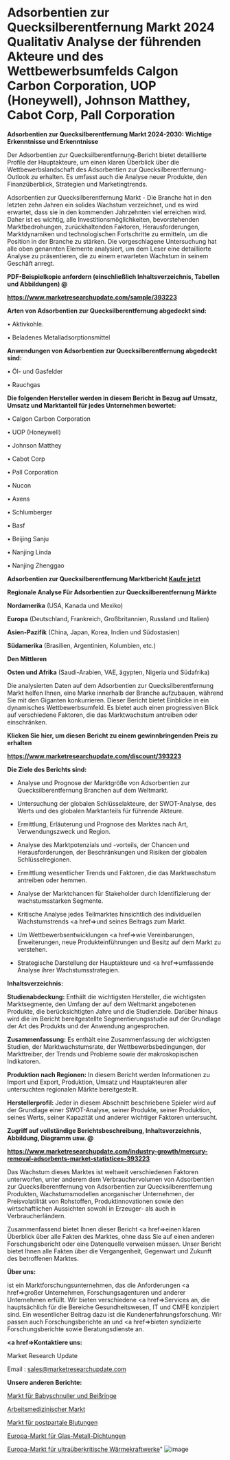 # Adsorbentien zur Quecksilberentfernung Markt 2024 Qualitativ Analyse der führenden Akteure und des Wettbewerbsumfelds Calgon Carbon Corporation, UOP (Honeywell), Johnson Matthey, Cabot Corp, Pall Corporation

<strong>Adsorbentien zur Quecksilberentfernung Markt 2024-2030: Wichtige Erkenntnisse und Erkenntnisse</strong>

Der Adsorbentien zur Quecksilberentfernung-Bericht bietet detaillierte Profile der Hauptakteure, um einen klaren Überblick über die Wettbewerbslandschaft des Adsorbentien zur Quecksilberentfernung-Outlook zu erhalten. Es umfasst auch die Analyse neuer Produkte, den Finanzüberblick, Strategien und Marketingtrends.

Adsorbentien zur Quecksilberentfernung Markt - Die Branche hat in den letzten zehn Jahren ein solides Wachstum verzeichnet, und es wird erwartet, dass sie in den kommenden Jahrzehnten viel erreichen wird. Daher ist es wichtig, alle Investitionsmöglichkeiten, bevorstehenden Marktbedrohungen, zurückhaltenden Faktoren, Herausforderungen, Marktdynamiken und technologischen Fortschritte zu ermitteln, um die Position in der Branche zu stärken. Die vorgeschlagene Untersuchung hat alle oben genannten Elemente analysiert, um dem Leser eine detaillierte Analyse zu präsentieren, die zu einem erwarteten Wachstum in seinem Geschäft anregt.



<strong><b>PDF-Beispielkopie anfordern (einschließlich Inhaltsverzeichnis, Tabellen und Abbildungen) @ </b></strong>

<strong><a href=https://www.marketresearchupdate.com/sample/393223>

<strong>https://www.marketresearchupdate.com/sample/393223</u></a></strong></strong>



<strong>Arten von Adsorbentien zur Quecksilberentfernung abgedeckt sind:</strong>

• Aktivkohle.

• Beladenes Metalladsorptionsmittel



<strong>Anwendungen von Adsorbentien zur Quecksilberentfernung abgedeckt sind:</strong>

• Öl- und Gasfelder

• Rauchgas



<strong>Die folgenden Hersteller werden in diesem Bericht in Bezug auf Umsatz, Umsatz und Marktanteil für jedes Unternehmen bewertet:</strong>

• Calgon Carbon Corporation

• UOP (Honeywell)

• Johnson Matthey

• Cabot Corp

• Pall Corporation

• Nucon

• Axens

• Schlumberger

• Basf

• Beijing Sanju

• Nanjing Linda

• Nanjing Zhenggao



<strong>Adsorbentien zur Quecksilberentfernung Marktbericht <a href=https://www.marketresearchupdate.com/buynow/393223>Kaufe jetzt</a></strong>



<strong>Regionale Analyse Für Adsorbentien zur Quecksilberentfernung Märkte</strong>



<strong>Nordamerika</strong> (USA, Kanada und Mexiko)



<strong>Europa</strong> (Deutschland, Frankreich, Großbritannien, Russland und Italien)



<strong>Asien-Pazifik</strong> (China, Japan, Korea, Indien und Südostasien)



<strong>Südamerika</strong> (Brasilien, Argentinien, Kolumbien, etc.)



<strong>Den Mittleren</strong> 

<strong>Osten und Afrika</strong> (Saudi-Arabien, VAE, ägypten, Nigeria und Südafrika)

Die analysierten Daten auf dem Adsorbentien zur Quecksilberentfernung Markt helfen Ihnen, eine Marke innerhalb der Branche aufzubauen, während Sie mit den Giganten konkurrieren. Dieser Bericht bietet Einblicke in ein dynamisches Wettbewerbsumfeld. Es bietet auch einen progressiven Blick auf verschiedene Faktoren, die das Marktwachstum antreiben oder einschränken.



<strong>Klicken Sie hier, um diesen Bericht zu einem gewinnbringenden Preis zu erhalten
</strong>

<strong><a href=https://www.marketresearchupdate.com/discount/393223>https://www.marketresearchupdate.com/discount/393223</b></u></strong></a>



<strong>Die Ziele des Berichts sind:</strong>

- Analyse und Prognose der Marktgröße von Adsorbentien zur Quecksilberentfernung Branchen auf dem Weltmarkt.

- Untersuchung der globalen Schlüsselakteure, der SWOT-Analyse, des Werts und des globalen Marktanteils für führende Akteure.

- Ermittlung, Erläuterung und Prognose des Marktes nach Art, Verwendungszweck und Region.

- Analyse des Marktpotenzials und -vorteils, der Chancen und Herausforderungen, der Beschränkungen und Risiken der globalen Schlüsselregionen.

- Ermittlung wesentlicher Trends und Faktoren, die das Marktwachstum antreiben oder hemmen.

- Analyse der Marktchancen für Stakeholder durch Identifizierung der wachstumsstarken Segmente.

- Kritische Analyse jedes Teilmarktes hinsichtlich des individuellen Wachstumstrends <a href=>und</a> seines Beitrags zum Markt.

- Um Wettbewerbsentwicklungen <a href=>wie</a> Vereinbarungen, Erweiterungen, neue Produkteinführungen und Besitz auf dem Markt zu verstehen.

- Strategische Darstellung der Hauptakteure und <a href=>umfas</a>sende Analyse ihrer Wachstumsstrategien.



<strong>Inhaltsverzeichnis:</strong>



<strong>Studienabdeckung:</strong> Enthält die wichtigsten Hersteller, die wichtigsten Marktsegmente, den Umfang der auf dem Weltmarkt angebotenen Produkte, die berücksichtigten Jahre und die Studienziele. Darüber hinaus wird die im Bericht bereitgestellte Segmentierungsstudie auf der Grundlage der Art des Produkts und der Anwendung angesprochen.



<strong>Zusammenfassung:</strong> Es enthält eine Zusammenfassung der wichtigsten Studien, der Marktwachstumsrate, der Wettbewerbsbedingungen, der Markttreiber, der Trends und Probleme sowie der makroskopischen Indikatoren.



<strong>Produktion nach Regionen:</strong> In diesem Bericht werden Informationen zu Import und Export, Produktion, Umsatz und Hauptakteuren aller untersuchten regionalen Märkte bereitgestellt.



<strong>Herstellerprofil:</strong> Jeder in diesem Abschnitt beschriebene Spieler wird auf der Grundlage einer SWOT-Analyse, seiner Produkte, seiner Produktion, seines Werts, seiner Kapazität und anderer wichtiger Faktoren untersucht.



<strong><b>Zugriff auf vollständige Berichtsbeschreibung, Inhaltsverzeichnis, Abbildung, Diagramm usw. @ </b></strong>

<strong><a href=https://www.marketresearchupdate.com/industry-growth/mercury-removal-adsorbents-market-statistices-393223>https://www.marketresearchupdate.com/industry-growth/mercury-removal-adsorbents-market-statistices-393223</a></strong>

Das Wachstum dieses Marktes ist weltweit verschiedenen Faktoren unterworfen, unter anderem dem Verbrauchervolumen von Adsorbentien zur Quecksilberentfernung von Adsorbentien zur Quecksilberentfernung Produkten, Wachstumsmodellen anorganischer Unternehmen, der Preisvolatilität von Rohstoffen, Produktinnovationen sowie den wirtschaftlichen Aussichten sowohl in Erzeuger- als auch in Verbraucherländern.

Zusammenfassend bietet Ihnen dieser Bericht <a href=>einen</a> klaren Überblick über alle Fakten des Marktes, ohne dass Sie auf einen anderen Forschungsbericht oder eine Datenquelle verweisen müssen. Unser Bericht bietet Ihnen alle Fakten über die Vergangenheit, Gegenwart und Zukunft des betroffenen Marktes.



<strong>Über uns:</strong>

 ist ein Marktforschungsunternehmen, das die Anforderungen <a href=>großer</a> Unternehmen, Forschungsagenturen und anderer Unternehmen erfüllt. Wir bieten verschiedene <a href=>Services</a> an, die hauptsächlich für die Bereiche Gesundheitswesen, IT und CMFE konzipiert sind. Ein wesentlicher Beitrag dazu ist die Kundenerfahrungsforschung. Wir passen auch Forschungsberichte an und <a href=>bieten</a> syndizierte Forschungsberichte sowie Beratungsdienste an.



<strong><a href=>Kontaktiere uns:</a></strong>

Market Research Update

Email : sales@marketresearchupdate.com



<strong>Unsere anderen Berichte:</strong>

<a href=https://www.linkedin.com/pulse/baby-soothers-teethers-market-size-share-trend>Markt für Babyschnuller und Beißringe</a>

<a href=https://www.linkedin.com/pulse/occupational-health-market-2023-analysis-growth>Arbeitsmedizinischer Markt</a>

<a href=https://www.linkedin.com/pulse/postpartum-hemorrhage-market-size-trends-consumption>Markt für postpartale Blutungen</a>

<a href=https://www.linkedin.com/pulse/europe-glass-to-metal-seals-market-2023-2030>Europa-Markt für Glas-Metall-Dichtungen</a>

<a href=https://www.linkedin.com/pulse/europe-ultra-supercritical-thermal-power-units-market>Europa-Markt für ultraüberkritische Wärmekraftwerke</a>"
![image](https://github.com/meghapanth/markettrends/assets/163847665/dba7e8de-34c1-4958-8e68-da57d38c54e1)
